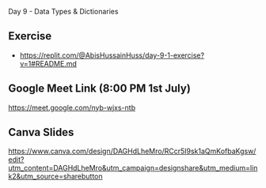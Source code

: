 Day 9 - Data Types & Dictionaries

## Exercise

- https://replit.com/@AbisHussainHuss/day-9-1-exercise?v=1#README.md
  
## Google Meet Link (8:00 PM 1st July)

https://meet.google.com/nyb-wjxs-ntb

## Canva Slides

https://www.canva.com/design/DAGHdLheMro/RCcr5I9sk1aQmKofbaKgsw/edit?utm_content=DAGHdLheMro&utm_campaign=designshare&utm_medium=link2&utm_source=sharebutton

